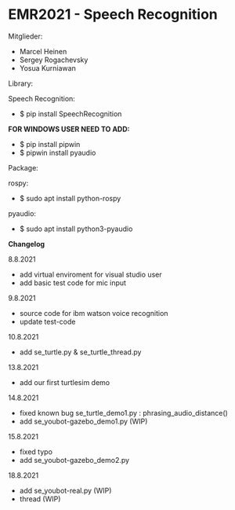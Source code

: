 # EMR2021 - Speech Recognition
Mitglieder:
- Marcel Heinen
- Sergey Rogachevsky
- Yosua Kurniawan

Library:

Speech Recognition:
- $ pip install SpeechRecognition

**FOR WINDOWS USER NEED TO ADD:**
- $ pip install pipwin
- $ pipwin install pyaudio

Package:

rospy:

- $ sudo apt install python-rospy

pyaudio:

- $ sudo apt install python3-pyaudio

**Changelog**

8.8.2021
- add virtual enviroment for visual studio user
- add basic test code for mic input

9.8.2021
- source code for ibm watson voice recognition
- update test-code

10.8.2021
- add se_turtle.py & se_turtle_thread.py

13.8.2021
- add our first turtlesim demo

14.8.2021
- fixed known bug se_turtle_demo1.py : phrasing_audio_distance()
- add se_youbot-gazebo_demo1.py (WIP)

15.8.2021
- fixed typo
- add se_youbot-gazebo_demo2.py

18.8.2021
- add se_youbot-real.py (WIP)
- thread (WIP)


